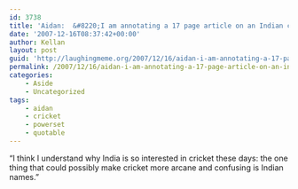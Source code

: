 ```yaml
---
id: 3738
title: 'Aidan:  &#8220;I am annotating a 17 page article on an Indian cricket player.&#8221;'
date: '2007-12-16T08:37:42+00:00'
author: Kellan
layout: post
guid: 'http://laughingmeme.org/2007/12/16/aidan-i-am-annotating-a-17-page-article-on-an-indian-cricket-player/'
permalink: /2007/12/16/aidan-i-am-annotating-a-17-page-article-on-an-indian-cricket-player/
categories:
    - Aside
    - Uncategorized
tags:
    - aidan
    - cricket
    - powerset
    - quotable
---
```


“I think I understand why India is so interested in cricket these days: the one thing that could possibly make cricket more arcane and confusing is Indian names.”